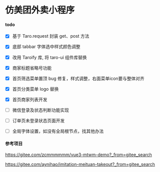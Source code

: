 # 仿美团外卖小程序

#### todo

- [x] 基于 Taro.request 封装 get、post 方法
- [x] 底部 tabbar 字体选中样式颜色调整
- [x] 改用 Taroify 库, 将 taro-ui 组件库替换
- [x] 商家标题省略号功能
- [x] 首页筛选菜单置顶 bug 修复，样式调整，右面菜单icon要与整体对齐
- [x] 首页分类菜单 logo 替换
- [x] 首页商家列表开发

- [ ] 微信登录及状态判断功能实现
- [ ] 订单页未登录状态页面开发
- [ ] 全局字体设置，如没有全局根节点，找其他办法

#### 参考项目
https://gitee.com/zcmmmmmm/vue3-mtwm-demo?_from=gitee_search

https://gitee.com/aynihao/imitation-meituan-takeout?_from=gitee_search
